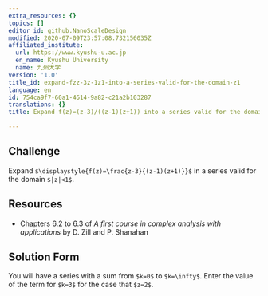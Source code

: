 ```yaml
---
extra_resources: {}
topics: []
editor_id: github.NanoScaleDesign
modified: 2020-07-09T23:57:08.732156035Z
affiliated_institute:
  url: https://www.kyushu-u.ac.jp
  en_name: Kyushu University
  name: 九州大学
version: '1.0'
title_id: expand-fzz-3z-1z1-into-a-series-valid-for-the-domain-z1
language: en
id: 754ca9f7-60a1-4614-9a82-c21a2b103287
translations: {}
title: Expand f(z)=(z-3)/((z-1)(z+1)) into a series valid for the domain |z|<1

---
```


## Challenge
Expand `$\displaystyle{f(z)=\frac{z-3}{(z-1)(z+1)}}$` in a series valid for the domain `$|z|<1$`.

## Resources
- Chapters 6.2 to 6.3 of *A first course in complex analysis with applications* by D. Zill and P. Shanahan


## Solution Form
You will have a series with a sum from `$k=0$` to `$k=\infty$`.
Enter the value of the term for `$k=3$` for the case that `$z=2$`.
